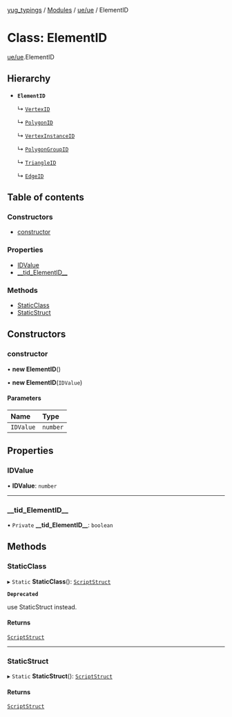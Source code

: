 [yug_typings](../README.md) / [Modules](../modules.md) / [ue/ue](../modules/ue_ue.md) / ElementID

# Class: ElementID

[ue/ue](../modules/ue_ue.md).ElementID

## Hierarchy

- **`ElementID`**

  ↳ [`VertexID`](ue_ue.VertexID.md)

  ↳ [`PolygonID`](ue_ue.PolygonID.md)

  ↳ [`VertexInstanceID`](ue_ue.VertexInstanceID.md)

  ↳ [`PolygonGroupID`](ue_ue.PolygonGroupID.md)

  ↳ [`TriangleID`](ue_ue.TriangleID.md)

  ↳ [`EdgeID`](ue_ue.EdgeID.md)

## Table of contents

### Constructors

- [constructor](ue_ue.ElementID.md#constructor)

### Properties

- [IDValue](ue_ue.ElementID.md#idvalue)
- [\_\_tid\_ElementID\_\_](ue_ue.ElementID.md#__tid_elementid__)

### Methods

- [StaticClass](ue_ue.ElementID.md#staticclass)
- [StaticStruct](ue_ue.ElementID.md#staticstruct)

## Constructors

### constructor

• **new ElementID**()

• **new ElementID**(`IDValue`)

#### Parameters

| Name | Type |
| :------ | :------ |
| `IDValue` | `number` |

## Properties

### IDValue

• **IDValue**: `number`

___

### \_\_tid\_ElementID\_\_

• `Private` **\_\_tid\_ElementID\_\_**: `boolean`

## Methods

### StaticClass

▸ `Static` **StaticClass**(): [`ScriptStruct`](ue_ue.ScriptStruct.md)

**`Deprecated`**

use StaticStruct instead.

#### Returns

[`ScriptStruct`](ue_ue.ScriptStruct.md)

___

### StaticStruct

▸ `Static` **StaticStruct**(): [`ScriptStruct`](ue_ue.ScriptStruct.md)

#### Returns

[`ScriptStruct`](ue_ue.ScriptStruct.md)
